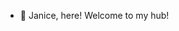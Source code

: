 - 👋 Janice, here! Welcome to my hub! 

<!---
Frostyjayy/Frostyjayy is a ✨ special ✨ repository because its `README.md` (this file) appears on your GitHub profile.
You can click the Preview link to take a look at your changes.
--->
